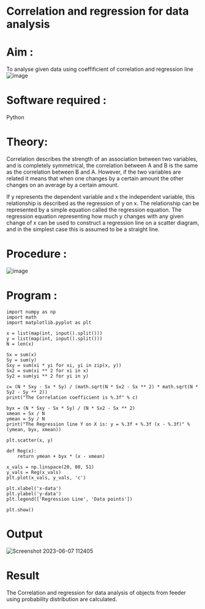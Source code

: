 # Correlation and regression for data analysis
# Aim : 

To analyse given data using coeffificient of correlation and regression line
![image](https://user-images.githubusercontent.com/104613195/168224136-d6b64e64-7d3d-4775-9337-c8f96fe41f2d.png)


# Software required :  

Python

# Theory:

Correlation describes the strength of an association between two variables, and is completely symmetrical, the correlation between A and B is the same as the correlation between B and A. However, if the two variables are related it means that when one changes by a certain amount the other changes on an average by a certain amount.  

If y represents the dependent variable and x the independent variable, this relationship is described as the regression of y on x. The relationship can be represented by a simple equation called the regression equation. The regression equation representing how much y changes with any given change of x can be used to construct a regression line on a scatter diagram, and in the simplest case this is assumed to be a straight line.

# Procedure :

![image](https://user-images.githubusercontent.com/104613195/168225866-ac8f6610-bdc3-4ac2-a24e-2b24ba08e189.png)

# Program :
```
import numpy as np
import math
import matplotlib.pyplot as plt

x = list(map(int, input().split()))
y = list(map(int, input().split()))
N = len(x)

Sx = sum(x)
Sy = sum(y)
Sxy = sum(xi * yi for xi, yi in zip(x, y))
Sx2 = sum(xi ** 2 for xi in x)
Sy2 = sum(yi ** 2 for yi in y)

c= (N * Sxy - Sx * Sy) / (math.sqrt(N * Sx2 - Sx ** 2) * math.sqrt(N * Sy2 - Sy ** 2))
print("The Correlation coefficient is %.3f" % c)

byx = (N * Sxy - Sx * Sy) / (N * Sx2 - Sx ** 2)
xmean = Sx / N
ymean = Sy / N
print("The Regression line Y on X is: y = %.3f + %.3f (x - %.3f)" % (ymean, byx, xmean))

plt.scatter(x, y)

def Reg(x):
    return ymean + byx * (x - xmean)

x_vals = np.linspace(20, 80, 51)
y_vals = Reg(x_vals)
plt.plot(x_vals, y_vals, 'c')

plt.xlabel('x-data')
plt.ylabel('y-data')
plt.legend(['Regression Line', 'Data points'])

plt.show()
```
# Output 
![Screenshot 2023-06-07 112405](https://github.com/Saravana-kumar369/Correlation_Regression/assets/117925254/9f291be8-677e-441c-8690-25abf2226e92)

# Result
The Correlation and regression for data analysis of objects from feeder using probability distribution are calculated.
